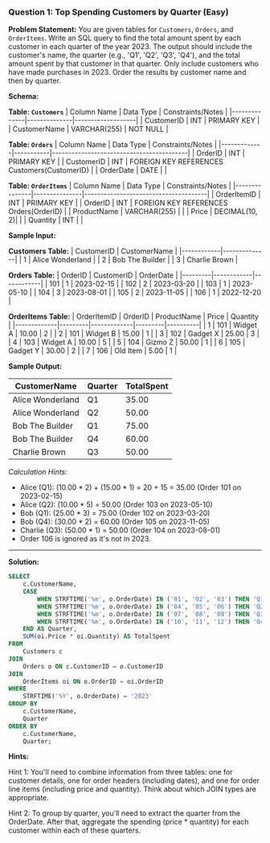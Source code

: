 ### Question 1: Top Spending Customers by Quarter (Easy)


**Problem Statement:**
You are given tables for `Customers`, `Orders`, and `OrderItems`. Write an SQL query to find the total amount spent by each customer in each quarter of the year 2023. The output should include the customer's name, the quarter (e.g., 'Q1', 'Q2', 'Q3', 'Q4'), and the total amount spent by that customer in that quarter. Only include customers who have made purchases in 2023. Order the results by customer name and then by quarter.

**Schema:**

**Table: `Customers`**
| Column Name  | Data Type    | Constraints/Notes |
|--------------|--------------|-------------------|
| CustomerID   | INT          | PRIMARY KEY       |
| CustomerName | VARCHAR(255) | NOT NULL          |

**Table: `Orders`**
| Column Name | Data Type | Constraints/Notes                        |
|-------------|-----------|------------------------------------------|
| OrderID     | INT       | PRIMARY KEY                              |
| CustomerID  | INT       | FOREIGN KEY REFERENCES Customers(CustomerID) |
| OrderDate   | DATE      |                                          |

**Table: `OrderItems`**
| Column Name   | Data Type     | Constraints/Notes                    |
|---------------|---------------|--------------------------------------|
| OrderItemID   | INT           | PRIMARY KEY                          |
| OrderID       | INT           | FOREIGN KEY REFERENCES Orders(OrderID) |
| ProductName   | VARCHAR(255)  |                                      |
| Price         | DECIMAL(10, 2)|                                      |
| Quantity      | INT           |                                      |



**Sample Input:**

**Customers Table:**
| CustomerID | CustomerName |
|------------|--------------|
| 1          | Alice Wonderland |
| 2          | Bob The Builder |
| 3          | Charlie Brown |

**Orders Table:**
| OrderID | CustomerID | OrderDate  |
|---------|------------|------------|
| 101     | 1          | 2023-02-15 |
| 102     | 2          | 2023-03-20 |
| 103     | 1          | 2023-05-10 |
| 104     | 3          | 2023-08-01 |
| 105     | 2          | 2023-11-05 |
| 106     | 1          | 2022-12-20 |

**OrderItems Table:**
| OrderItemID | OrderID | ProductName | Price   | Quantity |
|-------------|---------|-------------|---------|----------|
| 1           | 101     | Widget A    | 10.00   | 2        |
| 2           | 101     | Widget B    | 15.00   | 1        |
| 3           | 102     | Gadget X    | 25.00   | 3        |
| 4           | 103     | Widget A    | 10.00   | 5        |
| 5           | 104     | Gizmo Z     | 50.00   | 1        |
| 6           | 105     | Gadget Y    | 30.00   | 2        |
| 7           | 106     | Old Item    | 5.00    | 1        |



**Sample Output:**

| CustomerName    | Quarter | TotalSpent |
|-----------------|---------|------------|
| Alice Wonderland| Q1      | 35.00      |
| Alice Wonderland| Q2      | 50.00      |
| Bob The Builder | Q1      | 75.00      |
| Bob The Builder | Q4      | 60.00      |
| Charlie Brown   | Q3      | 50.00      |

*Calculation Hints:*
*   Alice (Q1): (10.00 * 2) + (15.00 * 1) = 20 + 15 = 35.00 (Order 101 on 2023-02-15)
*   Alice (Q2): (10.00 * 5) = 50.00 (Order 103 on 2023-05-10)
*   Bob (Q1): (25.00 * 3) = 75.00 (Order 102 on 2023-03-20)
*   Bob (Q4): (30.00 * 2) = 60.00 (Order 105 on 2023-11-05)
*   Charlie (Q3): (50.00 * 1) = 50.00 (Order 104 on 2023-08-01)
*   Order 106 is ignored as it's not in 2023.

---
**Solution:**

```sql
SELECT
    c.CustomerName,
    CASE
        WHEN STRFTIME('%m', o.OrderDate) IN ('01', '02', '03') THEN 'Q1'
        WHEN STRFTIME('%m', o.OrderDate) IN ('04', '05', '06') THEN 'Q2'
        WHEN STRFTIME('%m', o.OrderDate) IN ('07', '08', '09') THEN 'Q3'
        WHEN STRFTIME('%m', o.OrderDate) IN ('10', '11', '12') THEN 'Q4'
    END AS Quarter,
    SUM(oi.Price * oi.Quantity) AS TotalSpent
FROM
    Customers c
JOIN
    Orders o ON c.CustomerID = o.CustomerID
JOIN
    OrderItems oi ON o.OrderID = oi.OrderID
WHERE
    STRFTIME('%Y', o.OrderDate) = '2023'
GROUP BY
    c.CustomerName,
    Quarter
ORDER BY
    c.CustomerName,
    Quarter;

```
**Hints:**

Hint 1:
You'll need to combine information from three tables: one for customer details, one for order headers (including dates), and one for order line items (including price and quantity). Think about which JOIN types are appropriate.

Hint 2:
To group by quarter, you'll need to extract the quarter from the OrderDate. After that, aggregate the spending (price * quantity) for each customer within each of these quarters.


